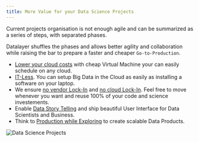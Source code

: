 ```yaml
---
title: More Value for your Data Science Projects
---
```


Current projects organisation is not enough agile and can be summarized as a series of steps, with separated phases.

Datalayer shuffles the phases and allows better agility and collaboration while raising the bar to prepare a faster and cheaper `Go-to-Production`.

+ [Lower your cloud costs](/docs/why/less-cloud-costs) with cheap Virtual Machine your can easily schedule on any cloud.
+ [IT-Less](/docs/why/it-less). You can setup Big Data in the Cloud as easily as installing a software on your laptop.
+ We ensure [no vendor Lock-In](/docs/why/no-lock-in) and [no cloud Lock-In](/docs/why/no-vendor-cloud-lock-in). Feel free to move whenever you want and reuse 100% of your code and science investements.
+ Enable [Data Story Telling](/docs/why/collaborative-story-telling) and ship beautiful User Interface for Data Scientists and Business.
+ Think to [Production while Exploring](/docs/why/exploration-to-production) to create scalable Data Products.

![Data Science Projects](/images/datalayer/data-science-projects.svg "Data Science Projects")
